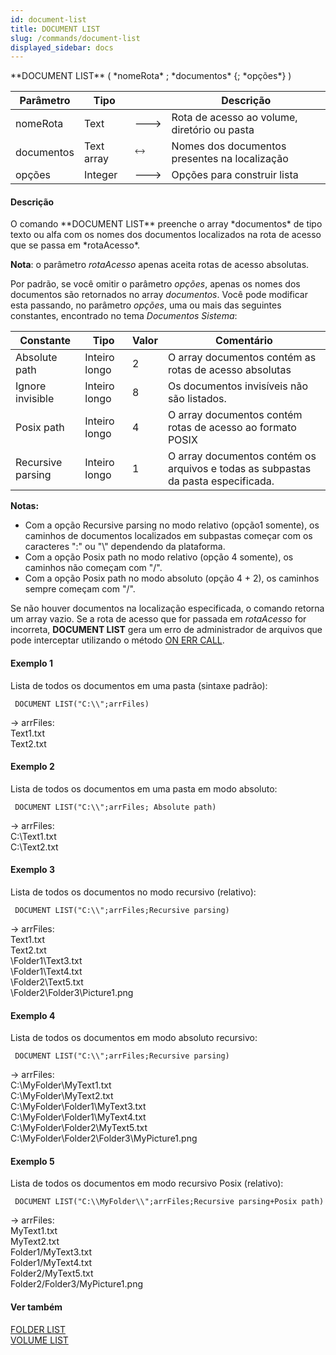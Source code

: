```yaml
---
id: document-list
title: DOCUMENT LIST
slug: /commands/document-list
displayed_sidebar: docs
---
```


<!--REF #_command_.DOCUMENT LIST.Syntax-->**DOCUMENT LIST** ( *nomeRota* ; *documentos* {; *opções*} )<!-- END REF-->
<!--REF #_command_.DOCUMENT LIST.Params-->
| Parâmetro | Tipo |  | Descrição |
| --- | --- | --- | --- |
| nomeRota | Text | &#x1F852; | Rota de acesso ao volume, diretório ou pasta |
| documentos | Text array | &#x1F858; | Nomes dos documentos presentes na localização |
| opções | Integer | &#x1F852; | Opções para construir lista |

<!-- END REF-->

#### Descrição 

<!--REF #_command_.DOCUMENT LIST.Summary-->O comando **DOCUMENT LIST** preenche o array *documentos* de tipo texto ou alfa com os nomes dos documentos localizados na rota de acesso que se passa em *rotaAcesso*.<!-- END REF-->

**Nota**: o parâmetro *rotaAcesso* apenas aceita rotas de acesso absolutas.  
  
Por padrão, se você omitir o parâmetro *opções*, apenas os nomes dos documentos são retornados no array *documentos*. Você pode modificar esta passando, no parâmetro *opções*, uma ou mais das seguintes constantes, encontrado no tema *Documentos Sistema*:

| Constante         | Tipo          | Valor | Comentário                                                                        |
| ----------------- | ------------- | ----- | --------------------------------------------------------------------------------- |
| Absolute path     | Inteiro longo | 2     | O array documentos contém as rotas de acesso absolutas                            |
| Ignore invisible  | Inteiro longo | 8     | Os documentos invisíveis não são listados.                                        |
| Posix path        | Inteiro longo | 4     | O array documentos contém rotas de acesso ao formato POSIX                        |
| Recursive parsing | Inteiro longo | 1     | O array documentos contém os arquivos e todas as subpastas da pasta especificada. |

**Notas:**

* Com a opção Recursive parsing no modo relativo (opção1 somente), os caminhos de documentos localizados em subpastas começar com os caracteres ":" ou "\\" dependendo da plataforma.
* Com a opção Posix path no modo relativo (opção 4 somente), os caminhos não começam com "/".
* Com a opção Posix path no modo absoluto (opção 4 + 2), os caminhos sempre começam com "/".

Se não houver documentos na localização especificada, o comando retorna um array vazio. Se a rota de acesso que for passada em *rotaAcesso* for incorreta, **DOCUMENT LIST**  gera um erro de administrador de arquivos que pode interceptar utilizando o método [ON ERR CALL](on-err-call.md).

#### Exemplo 1 

Lista de todos os documentos em uma pasta (sintaxe padrão):

```4d
 DOCUMENT LIST("C:\\";arrFiles)
```

\-> arrFiles:  
 Text1.txt  
 Text2.txt

#### Exemplo 2 

Lista de todos os documentos em uma pasta em modo absoluto:

```4d
 DOCUMENT LIST("C:\\";arrFiles; Absolute path)
```

\-> arrFiles:  
 C:\\Text1.txt  
 C:\\Text2.txt

#### Exemplo 3 

Lista de todos os documentos no modo recursivo (relativo):

```4d
 DOCUMENT LIST("C:\\";arrFiles;Recursive parsing)
```

  
\-> arrFiles:  
 Text1.txt  
 Text2.txt  
 \\Folder1\\Text3.txt  
 \\Folder1\\Text4.txt  
 \\Folder2\\Text5.txt  
 \\Folder2\\Folder3\\Picture1.png

#### Exemplo 4 

Lista de todos os documentos em modo absoluto recursivo:

```4d
 DOCUMENT LIST("C:\\";arrFiles;Recursive parsing)
```

\-> arrFiles:  
 C:\\MyFolder\\MyText1.txt  
 C:\\MyFolder\\MyText2.txt  
 C:\\MyFolder\\Folder1\\MyText3.txt  
 C:\\MyFolder\\Folder1\\MyText4.txt  
 C:\\MyFolder\\Folder2\\MyText5.txt  
 C:\\MyFolder\\Folder2\\Folder3\\MyPicture1.png

#### Exemplo 5 

Lista de todos os documentos em modo recursivo Posix (relativo):

```4d
 DOCUMENT LIST("C:\\MyFolder\\";arrFiles;Recursive parsing+Posix path)
```

\-> arrFiles:  
 MyText1.txt  
 MyText2.txt  
 Folder1/MyText3.txt  
 Folder1/MyText4.txt  
 Folder2/MyText5.txt  
 Folder2/Folder3/MyPicture1.png

#### Ver também 

[FOLDER LIST](folder-list.md)  
[VOLUME LIST](volume-list.md)  